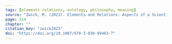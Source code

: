 ```yaml
---
tags: [elements-relations, ontology, philosophy, meaning]
source: "Zwick, M. (2023). Elements and Relations: Aspects of a Scientific Metaphysics (Vol. 35). Springer International Publishing."
page: 214
chapter: ""
citation_key: "zwick2023"
doi: "https://doi.org/10.1007/978-3-030-99403-7"
---
```


